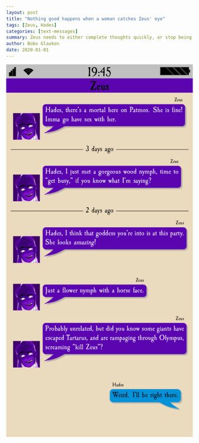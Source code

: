 ```yaml
---
layout: post
title: "Nothing good happens when a woman catches Zeus' eye"
tags: [Zeus, Hades]
categories: [text-messages]
summary: Zeus needs to either complete thoughts quickly, or stop being such a man-whore.
author: Bobo Glaukon
date: 2020-01-01
---
```


![A wild hecatonchiron appears!](/assets/img/hecatonchires.png)


